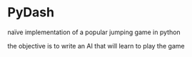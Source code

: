 # PyDash

naïve implementation of a popular jumping game in python

the objective is to write an AI that will learn to play the game